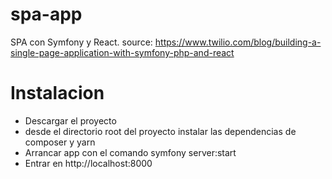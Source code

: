 # spa-app
SPA con Symfony y React.
source: https://www.twilio.com/blog/building-a-single-page-application-with-symfony-php-and-react
# Instalacion
- Descargar el proyecto
- desde el directorio root del proyecto instalar las dependencias de composer y yarn
- Arrancar app con el comando symfony server:start
- Entrar en http://localhost:8000
